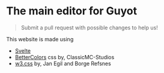 # The main editor for Guyot

> Submit a pull request with possible changes to help us!

 This website is made using
 
  - [Svelte](https://svelte.dev)
 - [BetterColors](https://github.com/ClassicMC-Studios/Better-Colors) css by, ClassicMC-Studios
 - [w3.css](https://www.w3schools.com/w3css/4/w3.css) by, Jan Egil and Borge Refsnes
